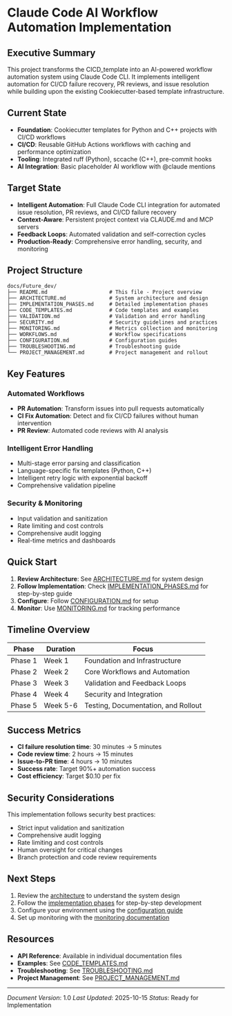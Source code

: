 # Claude Code AI Workflow Automation Implementation

## Executive Summary

This project transforms the CICD_template into an AI-powered workflow automation system using Claude Code CLI. It implements intelligent automation for CI/CD failure recovery, PR reviews, and issue resolution while building upon the existing Cookiecutter-based template infrastructure.

## Current State

- **Foundation**: Cookiecutter templates for Python and C++ projects with CI/CD workflows
- **CI/CD**: Reusable GitHub Actions workflows with caching and performance optimization
- **Tooling**: Integrated ruff (Python), sccache (C++), pre-commit hooks
- **AI Integration**: Basic placeholder AI workflow with @claude mentions

## Target State

- **Intelligent Automation**: Full Claude Code CLI integration for automated issue resolution, PR reviews, and CI/CD failure recovery
- **Context-Aware**: Persistent project context via CLAUDE.md and MCP servers
- **Feedback Loops**: Automated validation and self-correction cycles
- **Production-Ready**: Comprehensive error handling, security, and monitoring

## Project Structure

```
docs/Future_dev/
├── README.md                    # This file - Project overview
├── ARCHITECTURE.md              # System architecture and design
├── IMPLEMENTATION_PHASES.md     # Detailed implementation phases
├── CODE_TEMPLATES.md            # Code templates and examples
├── VALIDATION.md                # Validation and error handling
├── SECURITY.md                  # Security guidelines and practices
├── MONITORING.md                # Metrics collection and monitoring
├── WORKFLOWS.md                 # Workflow specifications
├── CONFIGURATION.md             # Configuration guides
├── TROUBLESHOOTING.md           # Troubleshooting guide
└── PROJECT_MANAGEMENT.md        # Project management and rollout
```

## Key Features

### Automated Workflows
- **PR Automation**: Transform issues into pull requests automatically
- **CI Fix Automation**: Detect and fix CI/CD failures without human intervention
- **PR Review**: Automated code reviews with AI analysis

### Intelligent Error Handling
- Multi-stage error parsing and classification
- Language-specific fix templates (Python, C++)
- Intelligent retry logic with exponential backoff
- Comprehensive validation pipeline

### Security & Monitoring
- Input validation and sanitization
- Rate limiting and cost controls
- Comprehensive audit logging
- Real-time metrics and dashboards

## Quick Start

1. **Review Architecture**: See [ARCHITECTURE.md](ARCHITECTURE.md) for system design
2. **Follow Implementation**: Check [IMPLEMENTATION_PHASES.md](IMPLEMENTATION_PHASES.md) for step-by-step guide
3. **Configure**: Follow [CONFIGURATION.md](CONFIGURATION.md) for setup
4. **Monitor**: Use [MONITORING.md](MONITORING.md) for tracking performance

## Timeline Overview

| Phase | Duration | Focus |
|-------|----------|-------|
| Phase 1 | Week 1 | Foundation and Infrastructure |
| Phase 2 | Week 2 | Core Workflows and Automation |
| Phase 3 | Week 3 | Validation and Feedback Loops |
| Phase 4 | Week 4 | Security and Integration |
| Phase 5 | Week 5-6 | Testing, Documentation, and Rollout |

## Success Metrics

- **CI failure resolution time**: 30 minutes → 5 minutes
- **Code review time**: 2 hours → 15 minutes
- **Issue-to-PR time**: 4 hours → 10 minutes
- **Success rate**: Target 90%+ automation success
- **Cost efficiency**: Target $0.10 per fix

## Security Considerations

This implementation follows security best practices:
- Strict input validation and sanitization
- Comprehensive audit logging
- Rate limiting and cost controls
- Human oversight for critical changes
- Branch protection and code review requirements

## Next Steps

1. Review the [architecture](ARCHITECTURE.md) to understand the system design
2. Follow the [implementation phases](IMPLEMENTATION_PHASES.md) for step-by-step development
3. Configure your environment using the [configuration guide](CONFIGURATION.md)
4. Set up monitoring with the [monitoring documentation](MONITORING.md)

## Resources

- **API Reference**: Available in individual documentation files
- **Examples**: See [CODE_TEMPLATES.md](CODE_TEMPLATES.md)
- **Troubleshooting**: See [TROUBLESHOOTING.md](TROUBLESHOOTING.md)
- **Project Management**: See [PROJECT_MANAGEMENT.md](PROJECT_MANAGEMENT.md)

---

*Document Version*: 1.0
*Last Updated*: 2025-10-15
*Status*: Ready for Implementation